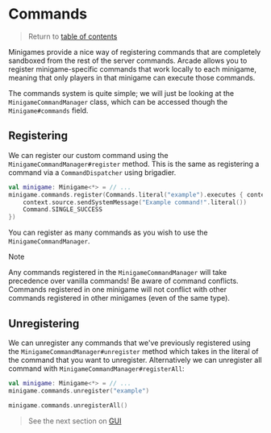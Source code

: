 # Commands

> Return to [table of contents](../minigames.md)

Minigames provide a nice way of registering commands that are completely sandboxed from the rest of the server commands. Arcade allows you to register minigame-specific commands that work locally to each minigame, meaning that only players in that minigame can execute those commands.

The commands system is quite simple; we will just be looking at the `MinigameCommandManager` class, which can be accessed though the `Minigame#commands` field.

## Registering

We can register our custom command using the `MinigameCommandManager#register` method. This is the same as registering a command via a `CommandDispatcher` using brigadier.

```kotlin
val minigame: Minigame<*> = // ...
minigame.commands.register(Commands.literal("example").executes { context ->
    context.source.sendSystemMessage("Example command!".literal())
    Command.SINGLE_SUCCESS
})
```

You can register as many commands as you wish to use the `MinigameCommandManager`.

> [!NOTE]
> Any commands registered in the `MinigameCommandManager` will take precedence over vanilla commands! Be aware of command conflicts. Commands registered in one minigame will not conflict with other commands registered in other minigames (even of the same type).

## Unregistering

We can unregister any commands that we've previously registered using the `MinigameCommandManager#unregister` method which takes in the literal of the command that you want to unregister. Alternatively we can unregister all command with `MinigameCommandManager#registerAll`:
```kotlin
val minigame: Minigame<*> = // ...
minigame.commands.unregister("example")

minigame.commands.unregisterAll()
```

> See the next section on [GUI](gui.md)